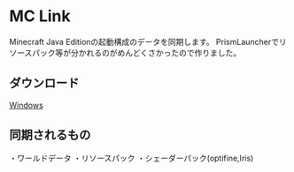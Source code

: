 # MC Link 
Minecraft Java Editionの起動構成のデータを同期します。
PrismLauncherでリソースパック等が分かれるのがめんどくさかったので作りました。

## ダウンロード
[Windows](https://github.com/naoano0415/Minecraft_link_tool/raw/refs/heads/main/Minecraft_link_tool.zip)

## 同期されるもの
・ワールドデータ
・リソースパック
・シェーダーパック(optifine,Iris)

